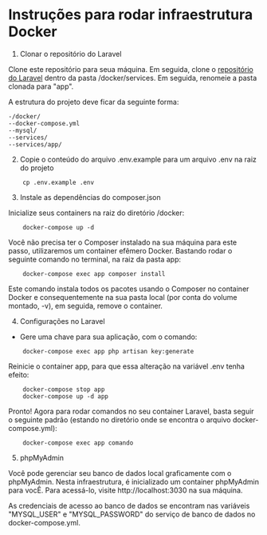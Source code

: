 # Instruções para rodar infraestrutura Docker

1.  Clonar o repositório do Laravel

Clone este repositório para seua máquina. Em seguida, clone o [repositório do Laravel](https://github.com/laravel/laravel) dentro da pasta /docker/services. Em seguida, renomeie a pasta clonada para "app".

A estrutura do projeto deve ficar da seguinte forma:

```
-/docker/
--docker-compose.yml
--mysql/
--services/
--services/app/
```

2. Copie o conteúdo do arquivo .env.example para um arquivo .env na raiz do projeto

```
	cp .env.example .env
```

3.  Instale as dependências do composer.json

Inicialize seus containers na raiz do diretório /docker:

```
	docker-compose up -d
```

Você não precisa ter o Composer instalado na sua máquina para este passo, utilizaremos um container efêmero Docker. Bastando rodar o seguinte comando no terminal, na raiz da pasta app:

```
	docker-compose exec app composer install
```

Este comando instala todos os pacotes usando o Composer no container Docker e consequentemente na sua pasta local (por conta do volume montado, -v), em seguida, remove o container.

4. Configurações no Laravel

*   Gere uma chave para sua aplicação, com o comando:
```
	docker-compose exec app php artisan key:generate
```

Reinicie o container app, para que essa alteração na variável .env tenha efeito: 
```
	docker-compose stop app
	docker-compose up -d app
```

Pronto! Agora para rodar comandos no seu container Laravel, basta seguir o seguinte padrão (estando no diretório onde se encontra o arquivo docker-compose.yml):

```
	docker-compose exec app comando
```

5. phpMyAdmin

Você pode gerenciar seu banco de dados local graficamente com o phpMyAdmin. Nesta infraestrutura, é inicializado um container phpMyAdmin para vocÊ. Para acessá-lo, visite http://localhost:3030 na sua máquina. 

As credenciais de acesso ao banco de dados se encontram nas variáveis "MYSQL_USER" e "MYSQL_PASSWORD" do serviço de banco de dados no docker-compose.yml.
